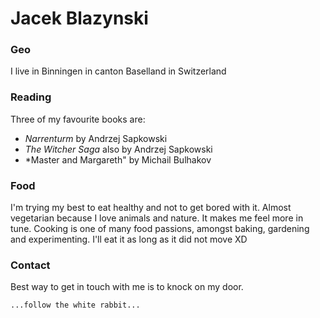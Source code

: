 # Jacek Blazynski

### Geo

I live in Binningen in canton Baselland in Switzerland

### Reading

Three of my favourite books are:

- *Narrenturm* by Andrzej Sapkowski
- *The Witcher Saga* also by Andrzej Sapkowski
- *Master and Margareth" by Michail Bulhakov

### Food

I'm trying my best to eat healthy and not to get bored with it. Almost vegetarian because I love animals and nature. It makes me feel more in tune. 
Cooking is one of many food passions, amongst baking, gardening and experimenting. 
I'll eat it as long as it did not move XD

### Contact

Best way to get in touch with me is to knock on my door.

`...follow the white rabbit...` 
